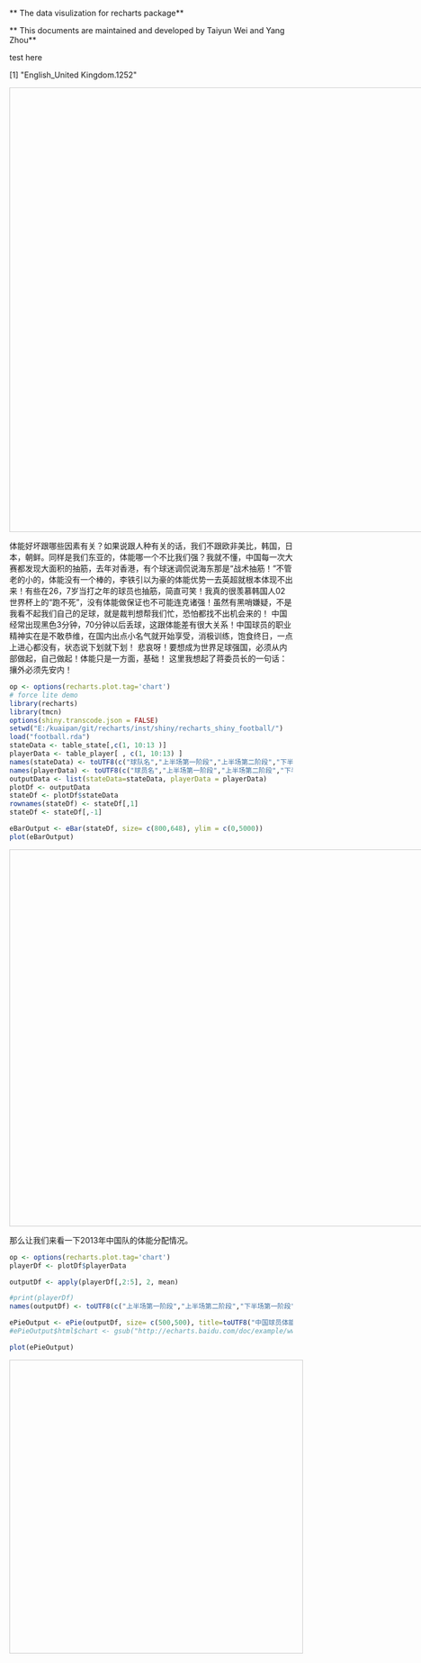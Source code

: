 ** The data visulization for recharts package**

** This documents are maintained and developed by Taiyun Wei and Yang Zhou**



test here

[1] "English_United Kingdom.1252"

<!-- jsHeader -->
<script src='http://echarts.baidu.com/doc/example/www/js/esl.js'></script>
<!-- jsHeader -->


<!-- divChart -->
<div id='eForceIDacc6efdab5' style='width:1024px; height:768px; ;border:1px solid #ccc;padding:10px;'></div>

<!-- jsChart -->
<script>

   require.config({
        paths:{ 
            'echarts': 'http://echarts.baidu.com/doc/example/www/js/echarts-map',
            'echarts/chart/bar' : 'http://echarts.baidu.com/doc/example/www/js/echarts-map',
            'echarts/chart/line': 'http://echarts.baidu.com/doc/example/www/js/echarts-map',
            'echarts/chart/scatter': 'http://echarts.baidu.com/doc/example/www/js/echarts-map',
            'echarts/chart/k': 'http://echarts.baidu.com/doc/example/www/js/echarts-map',
            'echarts/chart/pie': 'http://echarts.baidu.com/doc/example/www/js/echarts-map',
            'echarts/chart/map': 'http://echarts.baidu.com/doc/example/www/js/echarts-map',
            'echarts/chart/force': 'http://echarts.baidu.com/doc/example/www/js/echarts-map',
            'echarts/chart/radar': 'http://echarts.baidu.com/doc/example/www/js/echarts-map'
        }
    });
    
    // Step:4 require echarts and use it in the callback.
    require(
        [
            'echarts',
            'echarts/chart/bar',
            'echarts/chart/line',
            'echarts/chart/scatter',
            'echarts/chart/k',
            'echarts/chart/pie',
            'echarts/chart/map',
            'echarts/chart/force',
            'echarts/chart/radar'
        ],
	function(ec) {
		var EChart_eForceIDacc6efdab5 = ec.init(document.getElementById('eForceIDacc6efdab5'))
		var option_eForceIDacc6efdab5 = 
{
	"title" : {
		"text" : "",
		"subtext" : "",
		"x" : "center",
		"y" : "top"
	},
	"calculable" : false,
	"tooltip" : {
		"show" : true,
		"trigger" : "item"
	},
	"toolbox" : {
		"show" : true,
		"x" : "right",
		"y" : "top",
		"orient" : "horizontal",
		"feature" : {
			"mark" : true,
			"dataZoom" : false,
			"magicType" : false,
			"restore" : true,
			"saveAsImage" : true
		}
	},
	"series" : [
		{
			"type" : "force",
			"minRadius" : 15,
			"maxRadius" : 25,
			"density" : 0.05,
			"attractiveness" : 1.2,
			"itemStyle" : {
				"normal" : {
					"label" : {
						"show" : true,
						"textStyle" : {
							"color" : "#800080"
						}
					},
					"nodeStyle" : {
						"brushType" : "both",
						"strokeColor" : "rgba(255,215,0,0.4)",
						"lineWidth" : 8
					}
				},
				"emphasis" : {
					"label" : {
						"show" : true
					},
					"nodeStyle" : {
						"r" : 25
					}
				}
			},
			"categories" : [
				{
					"name" : "a",
					"itemStyle" : {
						"normal" : {
							"color" : "#F8766D"
						}
					}
				},
				{
					"name" : "b",
					"itemStyle" : {
						"normal" : {
							"color" : "#00BA38"
						}
					}
				},
				{
					"name" : "c",
					"itemStyle" : {
						"normal" : {
							"color" : "#619CFF"
						}
					}
				}
			],
			"nodes" : [
				{
					"category" : 0,
					"name" : "Steven Jobs",
					"value" : 10
				},
				{
					"category" : 1,
					"name" : "Lisa Jobs",
					"value" : 2
				},
				{
					"category" : 1,
					"name" : "Paul Jobs",
					"value" : 3
				},
				{
					"category" : 1,
					"name" : " Kalala Jobs",
					"value" : 3
				},
				{
					"category" : 1,
					"name" : "Lauren Powell",
					"value" : 7
				},
				{
					"category" : 2,
					"name" : "Steve woz Ike",
					"value" : 5
				},
				{
					"category" : 2,
					"name" : "Obama",
					"value" : 8
				},
				{
					"category" : 2,
					"name" : "Bill Gates",
					"value" : 9
				},
				{
					"category" : 2,
					"name" : "Jonathan",
					"value" : 4
				},
				{
					"category" : 2,
					"name" : "Tim Cook",
					"value" : 4
				},
				{
					"category" : 2,
					"name" : "Wayne",
					"value" : 0
				}
			],
			"links" : [
				{
					"source" : 1,
					"target" : 0,
					"weight" : 1
				},
				{
					"source" : 2,
					"target" : 0,
					"weight" : 2
				},
				{
					"source" : 3,
					"target" : 0,
					"weight" : 1
				},
				{
					"source" : 4,
					"target" : 0,
					"weight" : 2
				},
				{
					"source" : 5,
					"target" : 0,
					"weight" : 3
				},
				{
					"source" : 6,
					"target" : 0,
					"weight" : 6
				},
				{
					"source" : 7,
					"target" : 0,
					"weight" : 6
				},
				{
					"source" : 8,
					"target" : 0,
					"weight" : 1
				},
				{
					"source" : 9,
					"target" : 0,
					"weight" : 1
				},
				{
					"source" : 10,
					"target" : 0,
					"weight" : 1
				},
				{
					"source" : 3,
					"target" : 2,
					"weight" : 1
				},
				{
					"source" : 6,
					"target" : 2,
					"weight" : 1
				},
				{
					"source" : 6,
					"target" : 3,
					"weight" : 1
				},
				{
					"source" : 7,
					"target" : 3,
					"weight" : 1
				},
				{
					"source" : 6,
					"target" : 4,
					"weight" : 1
				},
				{
					"source" : 6,
					"target" : 5,
					"weight" : 1
				},
				{
					"source" : 7,
					"target" : 6,
					"weight" : 6
				},
				{
					"source" : 9,
					"target" : 6,
					"weight" : 1
				}
			]
		}
	],
	"legend" : {
		"show" : true,
		"orient" : "horizontal",
		"x" : "left",
		"y" : "top",
		"data" : [
			"a",
			"b",
			"c"
		]
	}
}
  EChart_eForceIDacc6efdab5.setOption(option_eForceIDacc6efdab5);
        }
    );
</script>

体能好坏跟哪些因素有关？如果说跟人种有关的话，我们不跟欧非美比，韩国，日本，朝鲜。同样是我们东亚的，体能哪一个不比我们强？我就不懂，中国每一次大赛都发现大面积的抽筋，去年对香港，有个球迷调侃说海东那是“战术抽筋！”不管老的小的，体能没有一个棒的，李铁引以为豪的体能优势一去英超就根本体现不出来！有些在26，7岁当打之年的球员也抽筋，简直可笑！我真的很羡慕韩国人02世界杯上的“跑不死”，没有体能做保证也不可能连克诸强！虽然有黑哨嫌疑，不是我看不起我们自己的足球，就是裁判想帮我们忙，恐怕都找不出机会来的！
中国经常出现黑色3分钟，70分钟以后丢球，这跟体能差有很大关系！中国球员的职业精神实在是不敢恭维，在国内出点小名气就开始享受，消极训练，饱食终日，一点上进心都没有，状态说下划就下划！
悲哀呀！要想成为世界足球强国，必须从内部做起，自己做起！体能只是一方面，基础！
这里我想起了蒋委员长的一句话：
攘外必须先安内！

```r
op <- options(recharts.plot.tag='chart')
# force lite demo
library(recharts)
library(tmcn)
options(shiny.transcode.json = FALSE)
setwd("E:/kuaipan/git/recharts/inst/shiny/recharts_shiny_football/")
load("football.rda")
stateData <- table_state[,c(1, 10:13 )]
playerData <- table_player[ , c(1, 10:13) ]
names(stateData) <- toUTF8(c("球队名","上半场第一阶段","上半场第二阶段","下半场第一阶段","下半场第二阶段"))
names(playerData) <- toUTF8(c("球员名","上半场第一阶段","上半场第二阶段","下半场第一阶段","下半场第二阶段"))
outputData <- list(stateData=stateData, playerData = playerData)
plotDf <- outputData
stateDf <- plotDf$stateData
rownames(stateDf) <- stateDf[,1]
stateDf <- stateDf[,-1]

eBarOutput <- eBar(stateDf, size= c(800,648), ylim = c(0,5000))
plot(eBarOutput)
```


<!-- jsHeader -->

<!-- jsHeader -->


<!-- divChart -->
<div id='eBarIDacc6c467cea' style='width:800px; height:648px; ;border:1px solid #ccc;padding:10px;'></div>

<!-- jsChart -->
<script>

   require.config({
        paths:{ 
            'echarts': 'http://echarts.baidu.com/doc/example/www/js/echarts-map',
            'echarts/chart/bar' : 'http://echarts.baidu.com/doc/example/www/js/echarts-map',
            'echarts/chart/line': 'http://echarts.baidu.com/doc/example/www/js/echarts-map',
            'echarts/chart/scatter': 'http://echarts.baidu.com/doc/example/www/js/echarts-map',
            'echarts/chart/k': 'http://echarts.baidu.com/doc/example/www/js/echarts-map',
            'echarts/chart/pie': 'http://echarts.baidu.com/doc/example/www/js/echarts-map',
            'echarts/chart/map': 'http://echarts.baidu.com/doc/example/www/js/echarts-map',
            'echarts/chart/force': 'http://echarts.baidu.com/doc/example/www/js/echarts-map',
            'echarts/chart/radar': 'http://echarts.baidu.com/doc/example/www/js/echarts-map'
        }
    });
    
    // Step:4 require echarts and use it in the callback.
    require(
        [
            'echarts',
            'echarts/chart/bar',
            'echarts/chart/line',
            'echarts/chart/scatter',
            'echarts/chart/k',
            'echarts/chart/pie',
            'echarts/chart/map',
            'echarts/chart/force',
            'echarts/chart/radar'
        ],
	function(ec) {
		var EChart_eBarIDacc6c467cea = ec.init(document.getElementById('eBarIDacc6c467cea'))
		var option_eBarIDacc6c467cea = 
{
	"title" : {
		"text" : "",
		"subtext" : "",
		"x" : "center",
		"y" : "top"
	},
	"calculable" : true,
	"tooltip" : {
		"show" : true,
		"trigger" : "item"
	},
	"toolbox" : {
		"show" : true,
		"x" : "right",
		"y" : "top",
		"orient" : "horizontal",
		"feature" : {
			"mark" : true,
			"dataZoom" : false,
			"magicType" : [
				"line",
				"bar"
			],
			"restore" : true,
			"dataView" : {
				"readOnly" : false
			},
			"saveAsImage" : true
		}
	},
	"legend" : {
		"show" : true,
		"orient" : "horizontal",
		"x" : "left",
		"y" : "top",
		"data" : [
			"上半场第一阶段",
			"上半场第二阶段",
			"下半场第一阶段",
			"下半场第二阶段"
		]
	},
	"xAxis" : {
		"position" : "bottom",
		"name" : "",
		"nameLocation" : "start",
		"scale" : true,
		"precision" : 2,
		"power" : 2,
		"axisLine" : {
			"show" : true
		},
		"axisTick" : {
			"show" : false
		},
		"axisLable" : {
			"show" : true
		},
		"splitLine" : {
			"show" : true
		},
		"splitArea" : {
			"show" : false
		},
		"type" : "category",
		"data" : [
			"中国",
			"韩国",
			"日本",
			"德国",
			"多特蒙德",
			"意大利",
			"西班牙",
			"英格兰",
			"巴西",
			"阿根廷",
			"美国",
			"荷兰"
		],
		"boundaryGap" : true
	},
	"yAxis" : {
		"position" : "left",
		"name" : "",
		"nameLocation" : "start",
		"scale" : true,
		"precision" : 2,
		"power" : 2,
		"axisLine" : {
			"show" : true
		},
		"axisTick" : {
			"show" : false
		},
		"axisLable" : {
			"show" : true
		},
		"splitLine" : {
			"show" : true
		},
		"splitArea" : {
			"show" : false
		},
		"max" : 5000,
		"min" : 0,
		"type" : "value",
		"boundaryGap" : [
			0,
			0
		]
	},
	"series" : [
		{
			"type" : "bar",
			"name" : "上半场第一阶段",
			"data" : [
				3309.1,
				3200,
				2564,
				2525,
				2625,
				2550,
				2665.6,
				2274.6,
				2810,
				2819.1,
				2891.3,
				2991.3
			]
		},
		{
			"type" : "bar",
			"name" : "上半场第二阶段",
			"data" : [
				2673.1,
				2700,
				2842,
				2542,
				2642,
				2789,
				2682.4,
				2570.5,
				2470.4,
				2774.7,
				2668.7,
				2768.7
			]
		},
		{
			"type" : "bar",
			"name" : "下半场第一阶段",
			"data" : [
				2632.6,
				3400,
				2465,
				2546,
				2646,
				2970,
				2376.9,
				2452.4,
				2554.7,
				2934.4,
				3023.3,
				3123.3
			]
		},
		{
			"type" : "bar",
			"name" : "下半场第二阶段",
			"data" : [
				1832.2,
				3242,
				2755,
				2782,
				2882,
				2880,
				2542.5,
				2624.5,
				2935,
				2614,
				2810.3,
				2910.3
			]
		}
	]
}
  EChart_eBarIDacc6c467cea.setOption(option_eBarIDacc6c467cea);
        }
    );
</script>



那么让我们来看一下2013年中国队的体能分配情况。

```r
op <- options(recharts.plot.tag='chart')
playerDf <- plotDf$playerData

outputDf <- apply(playerDf[,2:5], 2, mean)

#print(playerDf)
names(outputDf) <- toUTF8(c("上半场第一阶段","上半场第二阶段","下半场第一阶段","下半场第二阶段"))

ePieOutput <- ePie(outputDf, size= c(500,500), title=toUTF8("中国球员体能分配"), title.y=30, legend.y="b")
#ePieOutput$html$chart <- gsub("http://echarts.baidu.com/doc/example/www", ".", ePieOutput$html$chart)

plot(ePieOutput)
```


<!-- jsHeader -->

<!-- jsHeader -->


<!-- divChart -->
<div id='ePieIDacc241a3673' style='width:500px; height:500px; ;border:1px solid #ccc;padding:10px;'></div>

<!-- jsChart -->
<script>

   require.config({
        paths:{ 
            'echarts': 'http://echarts.baidu.com/doc/example/www/js/echarts-map',
            'echarts/chart/bar' : 'http://echarts.baidu.com/doc/example/www/js/echarts-map',
            'echarts/chart/line': 'http://echarts.baidu.com/doc/example/www/js/echarts-map',
            'echarts/chart/scatter': 'http://echarts.baidu.com/doc/example/www/js/echarts-map',
            'echarts/chart/k': 'http://echarts.baidu.com/doc/example/www/js/echarts-map',
            'echarts/chart/pie': 'http://echarts.baidu.com/doc/example/www/js/echarts-map',
            'echarts/chart/map': 'http://echarts.baidu.com/doc/example/www/js/echarts-map',
            'echarts/chart/force': 'http://echarts.baidu.com/doc/example/www/js/echarts-map',
            'echarts/chart/radar': 'http://echarts.baidu.com/doc/example/www/js/echarts-map'
        }
    });
    
    // Step:4 require echarts and use it in the callback.
    require(
        [
            'echarts',
            'echarts/chart/bar',
            'echarts/chart/line',
            'echarts/chart/scatter',
            'echarts/chart/k',
            'echarts/chart/pie',
            'echarts/chart/map',
            'echarts/chart/force',
            'echarts/chart/radar'
        ],
	function(ec) {
		var EChart_ePieIDacc241a3673 = ec.init(document.getElementById('ePieIDacc241a3673'))
		var option_ePieIDacc241a3673 = 
{
	"title" : {
		"text" : "中国球员体能分配",
		"subtext" : "",
		"x" : "center",
		"y" : 30
	},
	"calculable" : true,
	"tooltip" : {
		"show" : true,
		"trigger" : "item"
	},
	"toolbox" : {
		"show" : true,
		"x" : "right",
		"y" : "top",
		"orient" : "horizontal",
		"feature" : {
			"mark" : true,
			"dataZoom" : false,
			"magicType" : [
				"line",
				"bar"
			],
			"restore" : true,
			"dataView" : {
				"readOnly" : false
			},
			"saveAsImage" : true
		}
	},
	"legend" : {
		"show" : true,
		"orient" : "horizontal",
		"x" : "left",
		"y" : "bottom",
		"data" : [
			"上半场第一阶段",
			"上半场第二阶段",
			"下半场第一阶段",
			"下半场第二阶段"
		]
	},
	"series" : [
		{
			"name" : "pie chart",
			"type" : "pie",
			"radius" : [
				20,
				110
			],
			"center" : [
				"50%",
				"200"
			],
			"roseType" : "",
			"itemStyle" : {
				"normal" : {
					"label" : {
						"show" : true
					},
					"labelLine" : {
						"show" : true
					}
				},
				"emphasis" : {
					"label" : {
						"show" : false
					},
					"labelLine" : {
						"show" : false
					}
				}
			},
			"data" : [
				{
					"value" : 2954.6,
					"name" : "上半场第一阶段"
				},
				{
					"value" : 2396.4,
					"name" : "上半场第二阶段"
				},
				{
					"value" : 2356.4,
					"name" : "下半场第一阶段"
				},
				{
					"value" : 1649.4,
					"name" : "下半场第二阶段"
				}
			]
		}
	]
}
  EChart_ePieIDacc241a3673.setOption(option_ePieIDacc241a3673);
        }
    );
</script>




